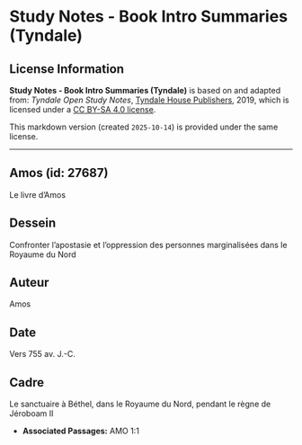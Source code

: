 # Study Notes - Book Intro Summaries (Tyndale)

## License Information

**Study Notes - Book Intro Summaries (Tyndale)** is based on and adapted from: _Tyndale Open Study Notes_, [Tyndale House Publishers](https://tyndaleopenresources.com/), 2019, which is licensed under a [CC BY-SA 4.0 license](https://creativecommons.org/licenses/by-sa/4.0/legalcode.en).

This markdown version (created `2025-10-14`) is provided under the same license.



--------------------------------

## Amos (id: 27687)

Le livre d’Amos

Dessein
-------

Confronter l’apostasie et l’oppression des personnes marginalisées dans le Royaume du Nord

Auteur
------

Amos

Date
----

Vers 755 av. J.\-C.

Cadre
-----

Le sanctuaire à Béthel, dans le Royaume du Nord, pendant le règne de Jéroboam II

* **Associated Passages:** AMO 1:1

